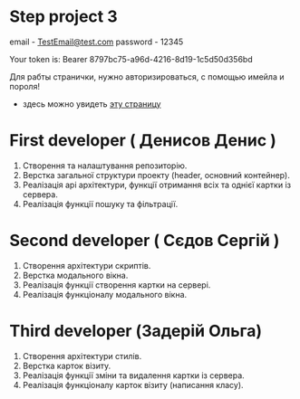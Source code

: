 # Step project 3

email - TestEmail@test.com
password - 12345

 Your token is: Bearer 8797bc75-a96d-4216-8d19-1c5d50d356bd

 Для рабты странички, нужно авторизироваться, с помощью имейла и пороля!
 
 - здесь можно увидеть [эту страницу](https://develop2den.github.io/Cards/)

# First developer ( Денисов Денис )
1. Створення та налаштування репозиторію.
2. Верстка загальної структури проекту (header, основний контейнер).
3. Реалізація api архітектури, функції отримання всіх та однієї картки із сервера.
4. Реалізація функції пошуку та фільтрації.

# Second developer ( Сєдов Сергій )
1. Створення архітектури скриптів.
2. Верстка модального вікна.
3. Реалізація функції створення картки на сервері.
4. Реалізація функціоналу модального вікна.

# Third developer (Задерій Ольга)
1. Створення архітектури стилів.
2. Верстка карток візиту.
3. Реалізація функції зміни та видалення картки із сервера.
4. Реалізація функціоналу карток візиту (написання класу).

